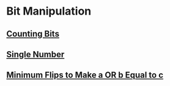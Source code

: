 # Bit Manipulation

## [Counting Bits](https://leetcode.com/problems/counting-bits/?envType=study-plan-v2&envId=leetcode-75)

## [Single Number](https://leetcode.com/problems/single-number/?envType=study-plan-v2&envId=leetcode-75)

## [Minimum Flips to Make a OR b Equal to c](https://leetcode.com/problems/minimum-flips-to-make-a-or-b-equal-to-c/?envType=study-plan-v2&envId=leetcode-75)
